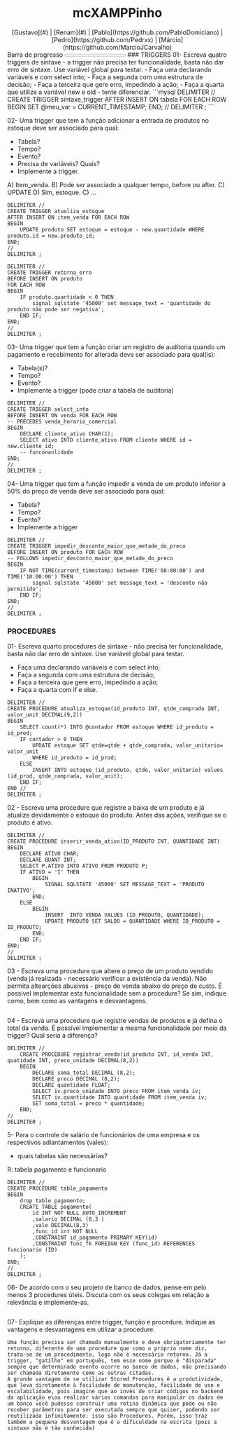 <h1 align="center">
mcXAMPPinho
</h1>
<center>
[Gustavo](#) | [Renam](#) | [Pablo](https://github.com/PabloDomiciano) | [Pedro](https://github.com/Pedrxx) | [Márcio](https://github.com/MarcioJCarvalho)
</center>
Barra de progresso <progress value=”90" max=”100"></progress>
### TRIGGERS
01- Escreva quatro triggers de sintaxe - a trigger não precisa ter funcionalidade, basta não dar erro de sintaxe. Use variável global para testar.
- Faça uma declarando variáveis e com select into; 
- Faça a segunda com uma estrutura de decisão; 
- Faça a terceira que gere erro, impedindo a ação;
- Faça a quarta que utilize a variável new e old - tente diferenciar. 
```mysql
DELIMITER // 
CREATE TRIGGER sintaxe_trigger 
	AFTER 
	INSERT
	ON tabela
	FOR EACH ROW 
	BEGIN
		SET @meu_var = CURRENT_TIMESTAMP;
	END;
// DELIMITER ;
```

02- Uma trigger que tem a função adicionar a entrada de produtos no estoque deve ser associado para qual:
- Tabela?
- Tempo?
- Evento?
- Precisa de variáveis? Quais?
- Implemente a trigger. 

A) Item_venda.
B) Pode ser associado a qualquer tempo, before ou after.
C) UPDATE
D) Sim, estoque.
C) ...

```mysql
DELIMITER // 
CREATE TRIGGER atualiza_estoque
AFTER INSERT ON item_venda FOR EACH ROW
BEGIN 
	UPDATE produto SET estoque = estoque - new.quantidade WHERE produto.id = new.produto_id;
END;
//
DELIMITER ;
```

```mysql
DELIMITER // 
CREATE TRIGGER retorna_erro
BEFORE INSERT ON produto 
FOR EACH ROW
BEGIN 
	IF produto.quantidade < 0 THEN
		signal sqlstate '45000' set message_text = 'quantidade do produto não pode ser negativa';
	END IF;	
END;
//
DELIMITER ;
```

03- Uma trigger que tem a função criar um registro de auditoria quando um pagamento e recebimento for alterada deve ser associado para qual(is):
- Tabela(s)?
- Tempo?
- Evento?
- Implemente a trigger (pode criar a tabela de auditoria)
```mysql
DELIMITER // 
CREATE TRIGGER select_into 
BEFORE INSERT ON venda FOR EACH ROW
-- PRECEDES venda_horario_comercial
BEGIN 
	DECLARE cliente_ativo CHAR(1); 
    SELECT ativo INTO cliente_ativo FROM cliente WHERE id = new.cliente_id;
    -- funconanlidade 
END;
//
DELIMITER ;
```

04- Uma trigger que tem a função impedir a venda de um produto inferior a 50% do preço de venda deve ser associado para qual:
- Tabela?
- Tempo?
- Evento?
- Implemente a trigger
```mysql
DELIMITER // 
CREATE TRIGGER impedir_desconto_maior_que_metade_do_preco
BEFORE INSERT ON produto FOR EACH ROW
-- FOLLOWS impedir_desconto_maior_que_metade_do_preco
BEGIN 
    IF NOT TIME(current_timestamp) between TIME('08:00:00') and TIME('18:00:00') THEN
		signal sqlstate '45000' set message_text = 'desconto não permitido';
	END IF;
END;
//
DELIMITER ;
```

### PROCEDURES
01- Escreva quarto procedures de sintaxe - não precisa ter funcionalidade, basta não dar erro de sintaxe. Use variável global para testar.
- Faça uma declarando variáveis e com select into; 
- Faça a segunda com uma estrutura de decisão; 
- Faça a terceira que gere erro, impedindo a ação;
- Faça a quarta com if e else. 
```mysql
DELIMITER //
CREATE PROCEDURE atualiza_estoque(id_produto INT, qtde_comprada INT, valor_unit DECIMAL(9,2))
BEGIN
    SELECT count(*) INTO @contador FROM estoque WHERE id_produto = id_prod;
    IF contador > 0 THEN
        UPDATE estoque SET qtde=qtde + qtde_comprada, valor_unitario= valor_unit
        WHERE id_produto = id_prod;
    ELSE
        INSERT INTO estoque (id_produto, qtde, valor_unitario) values (id_prod, qtde_comprada, valor_unit);
    END IF;
END //
DELIMITER ;
```

02 - Escreva uma procedure que registre a baixa de um produto e já atualize devidamente o estoque do produto. Antes das ações, verifique se o produto é ativo.
```mysql
DELIMITER //
CREATE PROCEDURE inserir_venda_ativo(ID_PRODUTO INT, QUANTIDADE INT)
BEGIN
	DECLARE ATIVO CHAR;
    DECLARE QUANT INT;
    SELECT P.ATIVO INTO ATIVO FROM PRODUTO P;
    IF ATIVO = 'I' THEN
		BEGIN 
			SIGNAL SQLSTATE '45000' SET MESSAGE_TEXT = 'PRODUTO INATIVO';
        END;
	ELSE 
		BEGIN 
			INSERT  INTO VENDA VALUES (ID_PRODUTO, QUANTIDADE);
            UPDATE PRODUTO SET SALDO = QUANTIDADE WHERE ID_PRODUTO = ID_PRODUTO;
        END;
    END IF;
END;
// 
DELIMITER ;
```

03 - Escreva uma procedure que altere o preço de um produto vendido (venda já realizada - necessário verificar a existência da venda). Não permita altearções abusivas - preço de venda abaixo do preço de custo. É possível implementar esta funcionalidade sem a procedure? Se sim, indique como, bem como as vantagens e desvantagens.
```mysql
```

04 - Escreva uma procedure que registre vendas de produtos e já defina o total da venda. É possível implementar a mesma funcionalidade por meio da trigger? Qual seria a diferença?
```mysql
DELIMITER //
	CREATE PROCEDURE registrar_venda(id_produto INT, id_venda INT, quatidade INT, preco_unidade DECIMAL(8,2))
	BEGIN
		DECLARE soma_total DECIMAL (8,2);
        DECLARE preco DECIMAL (8,2);
        DECLARE quantidade FLOAT;
        SELECT iv.preco_unidade INTO preco FROM item_venda iv;
        SELECT iv.quantidade INTO quantidade FROM item_venda iv;
        SET soma_total = preco * quantidade;
    END;
//
DELIMITER ;
```

5- Para o controle de salário de funcionários de uma empresa e os respectivos adiantamentos (vales):
 - quais tabelas são necessárias?
 
R: tabela pagamento e funcionario
```mysql
DELIMITER //
CREATE PROCEDURE table_pagamento
BEGIN
    drop table pagamento;
    CREATE TABLE pagamento(
        id INT NOT NULL AUTO_INCREMENT
        ,salario DECIMAL (8,3 )
        ,vale DECIMAL(8,3)
        ,func_id int NOT NULL
        ,CONSTRAINT id_pagamento PRIMARY KEY(id)
        ,CONSTRAINT func_fk FOREIGN KEY (func_id) REFERENCES funcionario (ID) 
    );
END;
//
DELIMITER ;
```

06- De acordo com o seu projeto de banco de dados, pense em pelo menos 3 procedures úteis. Discuta com os seus colegas em relação a relevância e implemente-as.
```mysql
```

07- Explique as diferenças entre trigger, função e procedure. Indique as vantagens e desvantagens em utilizar a procedure.
```text
Uma função precisa ser chamada manualmente e deve obrigatoriamente ter retorno, diferente de uma procedure que como o próprio nome diz, trata-se de um procedimento, logo não é necessário retorno. Já a trigger, "gatilho" em português, tem esse nome porque é "disparada" sempre que determinado evento ocorre no banco de dados, não precisando ser chamada diretamente como as outras citadas.
A grande vantagem de se utilizar Stored Procedures é a produtividade, que leva diretamente à facilidade de manutenção, facilidade de uso e escalabilidade, pois imagine que ao invés de criar códigos no backend da aplicação e\ou realizar vários comandos para manipular os dados de um banco você pudesse construir uma rotina dinâmica que pode ou não receber parâmetros para ser executada sempre que quiser, podendo ser reutilizada infinitamente: isso são Procedures. Porém, isso traz também a pequena desvantagem que é a dificuldade na escrita (pois a sintaxe não é tão conhecida) 
```







